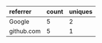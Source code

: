 | referrer   | count | uniques |
| :--------- | :---- | :------ |
| Google     | 5     | 2       |
| github.com | 5     | 1       |